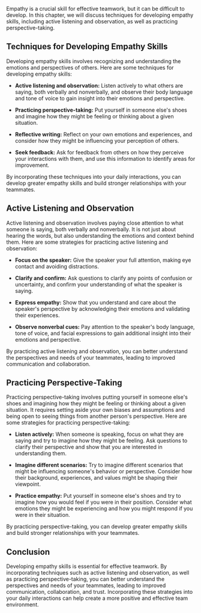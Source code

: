 
Empathy is a crucial skill for effective teamwork, but it can be difficult to develop. In this chapter, we will discuss techniques for developing empathy skills, including active listening and observation, as well as practicing perspective-taking.

Techniques for Developing Empathy Skills
----------------------------------------

Developing empathy skills involves recognizing and understanding the emotions and perspectives of others. Here are some techniques for developing empathy skills:

* **Active listening and observation:** Listen actively to what others are saying, both verbally and nonverbally, and observe their body language and tone of voice to gain insight into their emotions and perspective.

* **Practicing perspective-taking:** Put yourself in someone else's shoes and imagine how they might be feeling or thinking about a given situation.

* **Reflective writing:** Reflect on your own emotions and experiences, and consider how they might be influencing your perception of others.

* **Seek feedback:** Ask for feedback from others on how they perceive your interactions with them, and use this information to identify areas for improvement.

By incorporating these techniques into your daily interactions, you can develop greater empathy skills and build stronger relationships with your teammates.

Active Listening and Observation
--------------------------------

Active listening and observation involves paying close attention to what someone is saying, both verbally and nonverbally. It is not just about hearing the words, but also understanding the emotions and context behind them. Here are some strategies for practicing active listening and observation:

* **Focus on the speaker:** Give the speaker your full attention, making eye contact and avoiding distractions.

* **Clarify and confirm:** Ask questions to clarify any points of confusion or uncertainty, and confirm your understanding of what the speaker is saying.

* **Express empathy:** Show that you understand and care about the speaker's perspective by acknowledging their emotions and validating their experiences.

* **Observe nonverbal cues:** Pay attention to the speaker's body language, tone of voice, and facial expressions to gain additional insight into their emotions and perspective.

By practicing active listening and observation, you can better understand the perspectives and needs of your teammates, leading to improved communication and collaboration.

Practicing Perspective-Taking
-----------------------------

Practicing perspective-taking involves putting yourself in someone else's shoes and imagining how they might be feeling or thinking about a given situation. It requires setting aside your own biases and assumptions and being open to seeing things from another person's perspective. Here are some strategies for practicing perspective-taking:

* **Listen actively:** When someone is speaking, focus on what they are saying and try to imagine how they might be feeling. Ask questions to clarify their perspective and show that you are interested in understanding them.

* **Imagine different scenarios:** Try to imagine different scenarios that might be influencing someone's behavior or perspective. Consider how their background, experiences, and values might be shaping their viewpoint.

* **Practice empathy:** Put yourself in someone else's shoes and try to imagine how you would feel if you were in their position. Consider what emotions they might be experiencing and how you might respond if you were in their situation.

By practicing perspective-taking, you can develop greater empathy skills and build stronger relationships with your teammates.

Conclusion
----------

Developing empathy skills is essential for effective teamwork. By incorporating techniques such as active listening and observation, as well as practicing perspective-taking, you can better understand the perspectives and needs of your teammates, leading to improved communication, collaboration, and trust. Incorporating these strategies into your daily interactions can help create a more positive and effective team environment.
